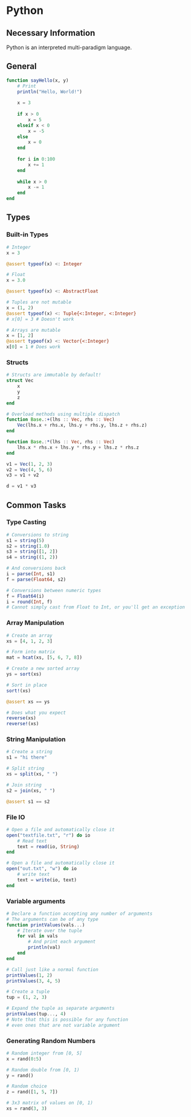 # Python

## Necessary Information

Python is an interpreted multi-paradigm language.

## General

```julia
function sayHello(x, y)
	# Print
	println("Hello, World!")
	
	x = 3
	
	if x > 0
		x = 5
	elseif x < 0
		x = -5
	else
		x = 0
	end
	
	for i in 0:100
		x += 1
	end
	
	while x > 0
		x -= 1
	end
end
```

## Types

### Built-in Types

```julia
# Integer
x = 3

@assert typeof(x) <: Integer

# Float
x = 3.0

@assert typeof(x) <: AbstractFloat

# Tuples are not mutable
x = (1, 2)
@assert typeof(x) <: Tuple{<:Integer, <:Integer}
# x[0] = 3 # Doesn't work

# Arrays are mutable
x = [1, 2]
@assert typeof(x) <: Vector{<:Integer}
x[0] = 1 # Does work
```

### Structs

```julia
# Structs are immutable by default!
struct Vec
	x
	y
	z
end

# Overload methods using multiple dispatch
function Base.:+(lhs :: Vec, rhs :: Vec)
	Vec(lhs.x + rhs.x, lhs.y + rhs.y, lhs.z + rhs.z)
end

function Base.:*(lhs :: Vec, rhs :: Vec)
	lhs.x * rhs.x + lhs.y * rhs.y + lhs.z * rhs.z
end

v1 = Vec(1, 2, 3)
v2 = Vec(4, 5, 6)
v3 = v1 + v2

d = v1 * v3
```

## Common Tasks

### Type Casting

```julia
# Conversions to string
s1 = string(5)
s2 = string(1.0)
s3 = string([1, 2])
s4 = string((1, 2))

# And conversions back
i = parse(Int, s1)
f = parse(Float64, s2)

# Conversions between numeric types
f = Float64(i)
i = round(Int, f)
# Cannot simply cast from Float to Int, or you'll get an exception
```

### Array Manipulation

```julia
# Create an array
xs = [4, 1, 2, 3]

# Form into matrix
mat = hcat(xs, [5, 6, 7, 8])

# Create a new sorted array
ys = sort(xs)

# Sort in place
sort!(xs)

@assert xs == ys

# Does what you expect
reverse(xs)
reverse!(xs)
```

### String Manipulation

```julia
# Create a string
s1 = "hi there"

# Split string
xs = split(xs, " ")

# Join string
s2 = join(xs, " ")

@assert s1 == s2
```

### File IO

```julia
# Open a file and automatically close it
open("textfile.txt", "r") do io
	# Read text
	text = read(io, String)
end

# Open a file and automatically close it
open("out.txt", "w") do io
	# write text
	text = write(io, text)
end
```

### Variable arguments

```julia
# Declare a function accepting any number of arguments
# The arguments can be of any type
function printValues(vals...)
	# Iterate over the tuple
	for val in vals
		# And print each argument
		println(val)
	end
end

# Call just like a normal function
printValues(1, 2)
printValues(3, 4, 5)

# Create a tuple
tup = (1, 2, 3)

# Expand the tuple as separate arguments
printValues(tup..., 4)
# Note that this is possible for any function
# even ones that are not variable argument
```

### Generating Random Numbers

```python
# Random integer from [0, 5]
x = rand(0:5)

# Random double from [0, 1)
y = rand()

# Random choice
z = rand([1, 5, 7])

# 3x3 matrix of values on [0, 1)
xs = rand(3, 3)
```